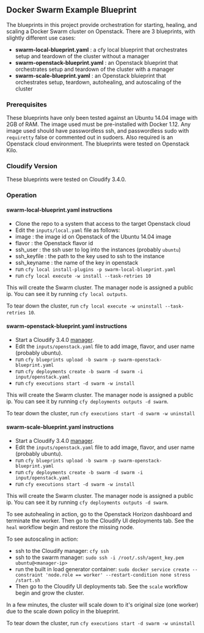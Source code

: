 ## Docker Swarm Example Blueprint

The blueprints in this project provide orchestration for starting, healing, and scaling a Docker Swarm cluster on Openstack.  There are 3 blueprints, with slightly different use cases:
* **swarm-local-blueprint.yaml** : a cfy local blueprint that orchestrates setup and teardown of the cluster without a manager
* **swarm-openstack-blueprint.yaml** : an Openstack blueprint that orchestrates setup and teardown of the cluster with a manager
* **swarm-scale-blueprint.yaml** : an Openstack bluieprint that orchestrates setup, teardown, autohealing, and autoscaling of the cluster

### Prerequisites

These blueprints have only been tested against an Ubuntu 14.04 image with 2GB of RAM.  The image used must be pre-installed with Docker 1.12.  Any image used should have passwordless ssh, and passwordless sudo with `requiretty` false or commented out in sudoers.  Also required is an Openstack cloud environment.  The blueprints were tested on Openstack Kilo.

### Cloudify Version

These blueprints were tested on Cloudify 3.4.0.

### Operation

#### swarm-local-blueprint.yaml instructions

* Clone the repo to a system that access to the target Openstack cloud
* Edit the `inputs/local.yaml` file as follows:
 * image : the image id on Openstack of the Ubuntu 14.04 image
 * flavor : the Openstack flavor id
 * ssh_user : the ssh user to log into the instances (probably `ubuntu`)
 * ssh_keyfile : the path to the key used to ssh to the instance
 * ssh_keyname : the name of the key in openstack
* run `cfy local install-plugins -p swarm-local-blueprint.yaml`
* run `cfy local execute -w install --task-retries 10`

This will create the Swarm cluster.  The manager node is assigned a public ip.  You can see it by running `cfy local outputs`.

To tear down the cluster, run `cfy local execute -w uninstall --task-retries 10`.

#### swarm-openstack-blueprint.yaml instructions

* Start a Cloudify 3.4.0 [manager](http://docs.getcloudify.org/3.4.0/manager/bootstrapping/).
* Edit the `inputs/openstack.yaml` file to add image, flavor, and user name (probably ubuntu).
* run `cfy blueprints upload -b swarm -p swarm-openstack-blueprint.yaml`
* run `cfy deployments create -b swarm -d swarm -i input/openstack.yaml`
* run `cfy executions start -d swarm -w install`

This will create the Swarm cluster.  The manager node is assigned a public ip.  You can see it by running `cfy deployments outputs -d swarm`.

To tear down the cluster, run `cfy executions start -d swarm -w uninstall`

#### swarm-scale-blueprint.yaml instructions

* Start a Cloudify 3.4.0 [manager](http://docs.getcloudify.org/3.4.0/manager/bootstrapping/).
* Edit the `inputs/openstack.yaml` file to add image, flavor, and user name (probably ubuntu).
* run `cfy blueprints upload -b swarm -p swarm-openstack-blueprint.yaml`
* run `cfy deployments create -b swarm -d swarm -i input/openstack.yaml`
* run `cfy executions start -d swarm -w install`

This will create the Swarm cluster.  The manager node is assigned a public ip.  You can see it by running `cfy deployments outputs -d swarm`.

To see autohealing in action, go to the Openstack Horizon dashboard and terminate the worker.  Then go to the Cloudify UI deployments tab.  See the `heal` workflow begin and restore the missing node.

To see autoscaling in action:
* ssh to the Cloudify manager: `cfy ssh`
* ssh to the swarm manager: `sudo ssh -i /root/.ssh/agent_key.pem ubuntu@<manager-ip>`
* run the built in load generator container: `sudo docker service create --constraint 'node.role == worker' --restart-condition none stress /start.sh`
* Then go to the Cloudify UI deployments tab.  See the `scale` workflow begin and grow the cluster.

In a few minutes, the cluster will scale down to it's original size (one worker) due to the scale down policy in the blueprint.

To tear down the cluster, run `cfy executions start -d swarm -w uninstall`
